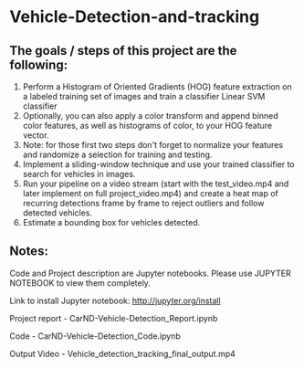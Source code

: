 # Vehicle-Detection-and-tracking

## The goals / steps of this project are the following:

1. Perform a Histogram of Oriented Gradients (HOG) feature extraction on a labeled training set of images and train a classifier Linear SVM classifier
2. Optionally, you can also apply a color transform and append binned color features, as well as histograms of color, to your HOG feature vector.
3. Note: for those first two steps don't forget to normalize your features and randomize a selection for training and testing.
4. Implement a sliding-window technique and use your trained classifier to search for vehicles in images.
5. Run your pipeline on a video stream (start with the test_video.mp4 and later implement on full project_video.mp4) and create a heat map of recurring detections frame by frame to reject outliers and follow detected vehicles.
6. Estimate a bounding box for vehicles detected.

## Notes:

Code and Project description are Jupyter notebooks. Please use JUPYTER NOTEBOOK to view them completely.

Link to install Jupyter notebook: http://jupyter.org/install

Project report - CarND-Vehicle-Detection_Report.ipynb

Code - CarND-Vehicle-Detection_Code.ipynb

Output Video - Vehicle_detection_tracking_final_output.mp4


